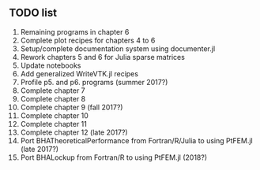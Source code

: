 ## TODO list

1. Remaining programs in chapter 6
1. Complete plot recipes for chapters 4 to 6
1. Setup/complete documentation system using documenter.jl
1. Rework chapters 5 and 6 for Julia sparse matrices
1. Update notebooks
1. Add generalized WriteVTK.jl recipes
1. Profile p5. and p6. programs (summer 2017?)
1. Complete chapter 7
1. Complete chapter 8
1. Complete chapter 9 (fall 2017?)
1. Complete chapter 10
1. Complete chapter 11
1. Complete chapter 12 (late 2017?)
1. Port BHATheoreticalPerformance from Fortran/R/Julia to using PtFEM.jl  (late 2017?)
1. Port BHALockup from Fortran/R to using PtFEM.jl (2018?)

